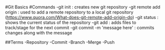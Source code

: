 #Git Basics
#Commands
-git init : creates new git repository
-git remote add origin : used to add a remote repository to a local git repository (https://www.quora.com/What-does-git-remote-add-origin-do)
-git status : shows the current status of the repository
-git add : adds files to track/stage for the next commit
-git commit -m 'message here' : commits changes along with the message

##Terms
-Repository
-Commit
-Branch
-Merge
-Push